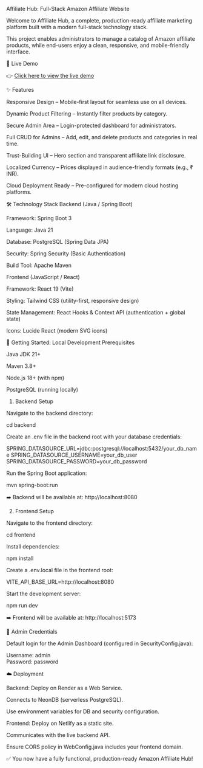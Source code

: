 Affiliate Hub: Full-Stack Amazon Affiliate Website

Welcome to Affiliate Hub, a complete, production-ready affiliate marketing platform built with a modern full-stack technology stack.

This project enables administrators to manage a catalog of Amazon affiliate products, while end-users enjoy a clean, responsive, and mobile-friendly interface.

🔗 Live Demo

👉 [Click here to view the live demo](https://affiliate-hub.netlify.app/)

✨ Features

Responsive Design – Mobile-first layout for seamless use on all devices.

Dynamic Product Filtering – Instantly filter products by category.

Secure Admin Area – Login-protected dashboard for administrators.

Full CRUD for Admins – Add, edit, and delete products and categories in real time.

Trust-Building UI – Hero section and transparent affiliate link disclosure.

Localized Currency – Prices displayed in audience-friendly formats (e.g., ₹ INR).

Cloud Deployment Ready – Pre-configured for modern cloud hosting platforms.

🛠️ Technology Stack
Backend (Java / Spring Boot)

Framework: Spring Boot 3

Language: Java 21

Database: PostgreSQL (Spring Data JPA)

Security: Spring Security (Basic Authentication)

Build Tool: Apache Maven

Frontend (JavaScript / React)

Framework: React 19 (Vite)

Styling: Tailwind CSS (utility-first, responsive design)

State Management: React Hooks & Context API (authentication + global state)

Icons: Lucide React (modern SVG icons)

🚀 Getting Started: Local Development
Prerequisites

Java JDK 21+

Maven 3.8+

Node.js 18+ (with npm)

PostgreSQL (running locally)

1. Backend Setup

Navigate to the backend directory:

cd backend

Create an .env file in the backend root with your database credentials:

SPRING_DATASOURCE_URL=jdbc:postgresql://localhost:5432/your_db_name
SPRING_DATASOURCE_USERNAME=your_db_user
SPRING_DATASOURCE_PASSWORD=your_db_password

Run the Spring Boot application:

mvn spring-boot:run

➡️ Backend will be available at: http://localhost:8080

2. Frontend Setup

Navigate to the frontend directory:

cd frontend

Install dependencies:

npm install

Create a .env.local file in the frontend root:

VITE_API_BASE_URL=http://localhost:8080

Start the development server:

npm run dev

➡️ Frontend will be available at: http://localhost:5173

🔑 Admin Credentials

Default login for the Admin Dashboard (configured in SecurityConfig.java):

Username: admin  
Password: password

☁️ Deployment

Backend: Deploy on Render
as a Web Service.

Connects to NeonDB (serverless PostgreSQL).

Use environment variables for DB and security configuration.

Frontend: Deploy on Netlify
as a static site.

Communicates with the live backend API.

Ensure CORS policy in WebConfig.java includes your frontend domain.

✅ You now have a fully functional, production-ready Amazon Affiliate Hub!
